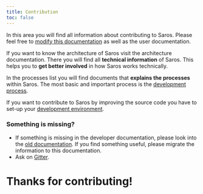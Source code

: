 ```yaml
---
title: Contribution
toc: false
---
```


In this area you will find all information about contributing to Saros. Please feel free to [modify this documentation](documentation.md) as
well as the user documentation.

If you want to know the architecture of Saros visit the architecture documentation.
There you will find all **technical information** of Saros. This helps
you to **get better involved** in how Saros works technically.

In the processes list you will find documents that **explains the processes** within Saros.  The most basic and important process is the [development process](processes/development.md).

If you want to contribute to Saros by improving the source code you have to set-up your [development environment](development-environment.md).

### Something is missing?
* If something is missing in the developer documentation, please look into the [old documentation](https://saros-project.github.io/legacy_docs/). If you find something useful, please migrate the information to this documentation.
* Ask on [Gitter](https://gitter.im/saros-project/saros).

# Thanks for contributing!
